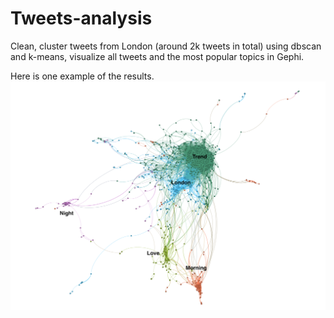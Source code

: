 # Tweets-analysis
Clean, cluster tweets from London (around 2k tweets in total) using dbscan and k-means, visualize all tweets and the most popular topics in Gephi.

Here is one example of the results.
![Example](data/dbscan_gephi.png)
